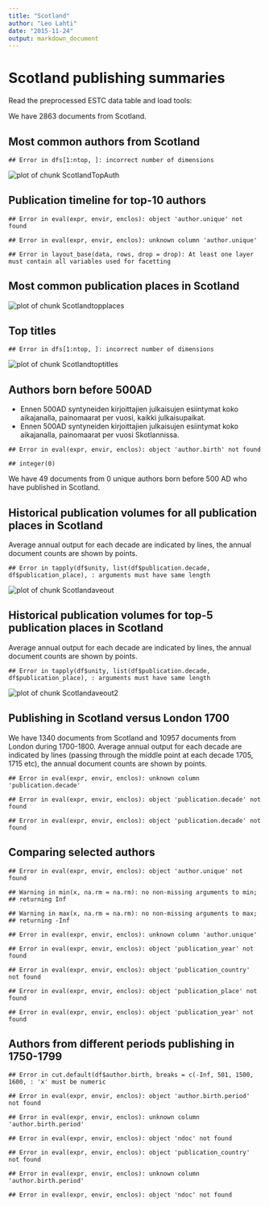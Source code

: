 ```yaml
---
title: "Scotland"
author: "Leo Lahti"
date: "2015-11-24"
output: markdown_document
---
```



# Scotland publishing summaries

Read the preprocessed ESTC data table and load tools:






We have 2863 documents from Scotland.


## Most common authors from Scotland


```
## Error in dfs[1:ntop, ]: incorrect number of dimensions
```

![plot of chunk ScotlandTopAuth](figure/ScotlandTopAuth-1.png) 


## Publication timeline for top-10 authors


```
## Error in eval(expr, envir, enclos): object 'author.unique' not found
```

```
## Error in eval(expr, envir, enclos): unknown column 'author.unique'
```

```
## Error in layout_base(data, rows, drop = drop): At least one layer must contain all variables used for facetting
```


## Most common publication places in Scotland

![plot of chunk Scotlandtopplaces](figure/Scotlandtopplaces-1.png) 


## Top titles 


```
## Error in dfs[1:ntop, ]: incorrect number of dimensions
```

![plot of chunk Scotlandtoptitles](figure/Scotlandtoptitles-1.png) 


## Authors born before 500AD

 * Ennen 500AD syntyneiden kirjoittajien julkaisujen esiintymat koko aikajanalla, painomaarat per vuosi, kaikki julkaisupaikat.
 * Ennen 500AD syntyneiden kirjoittajien julkaisujen esiintymat koko aikajanalla, painomaarat per vuosi Skotlannissa.



```
## Error in eval(expr, envir, enclos): object 'author.birth' not found
```

```
## integer(0)
```

We have 49 documents from 0 unique
authors born before 500 AD who have published in Scotland.



## Historical publication volumes for all publication places in Scotland

Average annual output for each decade are indicated by lines, the annual document counts are shown by points. 


```
## Error in tapply(df$unity, list(df$publication.decade, df$publication_place), : arguments must have same length
```

![plot of chunk Scotlandaveout](figure/Scotlandaveout-1.png) 


## Historical publication volumes for top-5 publication places in Scotland

Average annual output for each decade are indicated by lines, the annual document counts are shown by points. 


```
## Error in tapply(df$unity, list(df$publication.decade, df$publication_place), : arguments must have same length
```

![plot of chunk Scotlandaveout2](figure/Scotlandaveout2-1.png) 


## Publishing in Scotland versus London 1700 



We have 1340 documents from Scotland and 10957 documents from London during 1700-1800. Average annual output for each decade are indicated by lines (passing through the middle point at each decade 1705, 1715 etc), the annual document counts are shown by points.


```
## Error in eval(expr, envir, enclos): unknown column 'publication.decade'
```

```
## Error in eval(expr, envir, enclos): object 'publication.decade' not found
```

```
## Error in eval(expr, envir, enclos): object 'publication.decade' not found
```




## Comparing selected authors


```
## Error in eval(expr, envir, enclos): object 'author.unique' not found
```

```
## Warning in min(x, na.rm = na.rm): no non-missing arguments to min;
## returning Inf
```

```
## Warning in max(x, na.rm = na.rm): no non-missing arguments to max;
## returning -Inf
```

```
## Error in eval(expr, envir, enclos): unknown column 'author.unique'
```

```
## Error in eval(expr, envir, enclos): object 'publication_year' not found
```

```
## Error in eval(expr, envir, enclos): object 'publication_country' not found
```

```
## Error in eval(expr, envir, enclos): object 'publication_place' not found
```

```
## Error in eval(expr, envir, enclos): object 'publication_year' not found
```

## Authors from different periods publishing in 1750-1799



```
## Error in cut.default(df$author.birth, breaks = c(-Inf, 501, 1500, 1600, : 'x' must be numeric
```

```
## Error in eval(expr, envir, enclos): object 'author.birth.period' not found
```

```
## Error in eval(expr, envir, enclos): unknown column 'author.birth.period'
```

```
## Error in eval(expr, envir, enclos): object 'ndoc' not found
```

```
## Error in eval(expr, envir, enclos): object 'publication_country' not found
```

```
## Error in eval(expr, envir, enclos): unknown column 'author.birth.period'
```

```
## Error in eval(expr, envir, enclos): object 'ndoc' not found
```
